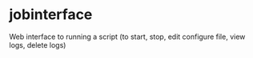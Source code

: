 # jobinterface
Web interface to running a script (to start, stop, edit configure file, view logs, delete logs)
